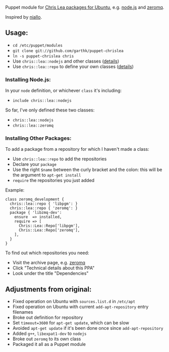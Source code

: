 Puppet module for [Chris Lea packages for Ubuntu], e.g. [node.js] and [zeromq]. 

Inspired by [niallo]. 

## Usage:

* `cd /etc/puppet/modules`
* `git clone git://github.com/garthk/puppet-chrislea`
* `ln -s puppet-chrislea chris`
* Use `chris::lea::nodejs` and other classes
  ([details](#installingnode.js:))
* Use `chris::lea::repo` to define your own classes
  ([details](#installingotherpackages:))

### Installing Node.js:

In your `node` definition, or whichever `class` it's including:

* `include chris::lea::nodejs`

So far, I've only defined these two classes:

* `chris::lea::nodejs`
* `chris::lea::zeromq`

### Installing Other Packages:

To add a package from a repository for which I haven't made a class:

* Use `chris::lea::repo` to add the repositories
* Declare your `package`
* Use the right `$name` between the curly bracket and the colon: this
  will be the argument to `apt-get install`
* `require` the repositories you just added

Example:

    class zeromq_development {
      chris::lea::repo { 'libpgm': }
      chris::lea::repo { 'zeromq': }
      package { 'libzmq-dev':
        ensure  => installed,
        require => [
          Chris::Lea::Repo['libpgm'],
          Chris::Lea::Repo['zeromq'],
        ],
      }
    }

To find out which repositories you need:

* Visit the archive page, e.g. [zeromq]
* Click "Technical details about this PPA"
* Look under the title "Dependencies"

## Adjustments from original:

* Fixed operation on Ubuntu with `sources.list.d` in `/etc/apt`
* Fixed operation on Ubuntu with current `add-apt-repository` entry filenames
* Broke out definition for repository
* Set `timeout=3600` for `apt-get update`, which can be slow
* Avoided `apt-get update` if it's been done once since `add-apt-repository`
* Added `g++`, `libexpat1-dev` to `nodejs`
* Broke out `zeromq` to its own class
* Packaged it all as a Puppet module

[Chris Lea packages for Ubuntu]: https://launchpad.net/~chris-lea
[node.js]: https://launchpad.net/~chris-lea/+archive/node.js
[zeromq]: https://launchpad.net/~chris-lea/+archive/zeromq
[niallo]: https://gist.github.com/2003430
